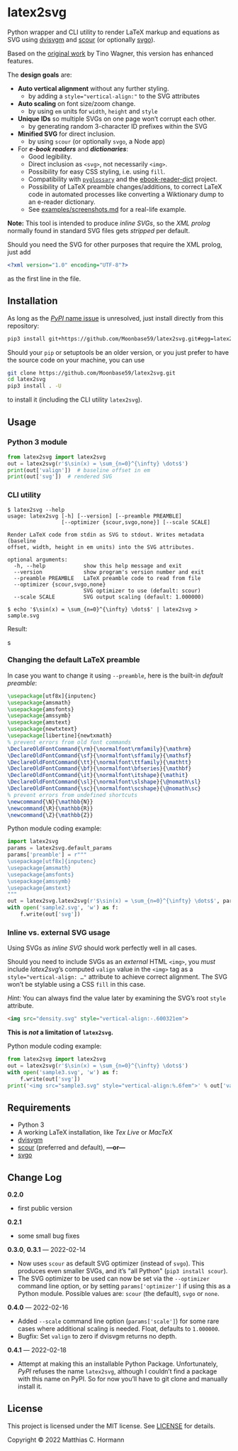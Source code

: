 # latex2svg

Python wrapper and CLI utility to render LaTeX markup and equations as SVG using
[dvisvgm](https://dvisvgm.de/) and [scour](https://github.com/scour-project/scour)
(or optionally [svgo](https://github.com/svg/svgo)).

Based on the [original work](https://github.com/tuxu/latex2svg) by Tino Wagner, this version has enhanced features.

The **design goals** are:

- **Auto vertical alignment** without any further styling.
  - by adding a `style="vertical-align:"` to the SVG attributes
- **Auto scaling** on font size/zoom change.
  - by using `em` units for `width`, `height` and `style`
- **Unique IDs** so multiple SVGs on one page won’t corrupt each other.
  - by generating random 3-character ID prefixes within the SVG
- **Minified SVG** for direct inclusion.
  - by using `scour` (or optionally `svgo`, a Node app)
- For **_e-book readers_** and **_dictionaries_**:
  - Good legibility.
  - Direct inclusion as `<svg>`, not necessarily `<img>`.
  - Possibility for easy CSS styling, i.e. using `fill`.
  - Compatibility with [`pyglossary`](https://github.com/ilius/pyglossary) and the [ebook-reader-dict](https://github.com/BoboTiG/ebook-reader-dict) project.
  - Possibility of LaTeX preamble changes/additions, to correct LaTeX code in automated processes like converting a Wiktionary dump to an e-reader dictionary.
  - See [examples/screenshots.md](examples/screenshots.md) for a real-life example.

**Note:** This tool is intended to produce _inline SVGs_, so the _XML prolog_
normally found in standard SVG files gets _stripped_ per default.

Should you need the SVG for other purposes that require the XML prolog, just add
```xml
<?xml version="1.0" encoding="UTF-8"?>
```
as the first line in the file.

## Installation

As long as the [_PyPI_ name issue](https://github.com/pypa/pypi-support/issues/1699)
is unresolved, just install directly from this repository:

```bash
pip3 install git+https://github.com/Moonbase59/latex2svg.git#egg=latex2svg
```

Should your `pip` or setuptools be an older version, or you just prefer to have
the source code on your machine, you can use

```bash
git clone https://github.com/Moonbase59/latex2svg.git
cd latex2svg
pip3 install . -U
```
to install it (including the CLI utility `latex2svg`).


## Usage

### Python 3 module

```python
from latex2svg import latex2svg
out = latex2svg(r'$\sin(x) = \sum_{n=0}^{\infty} \dots$')
print(out['valign'])  # baseline offset in em
print(out['svg'])  # rendered SVG
```

### CLI utility

```
$ latex2svg --help
usage: latex2svg [-h] [--version] [--preamble PREAMBLE]
                 [--optimizer {scour,svgo,none}] [--scale SCALE]

Render LaTeX code from stdin as SVG to stdout. Writes metadata (baseline
offset, width, height in em units) into the SVG attributes.

optional arguments:
  -h, --help            show this help message and exit
  --version             show program's version number and exit
  --preamble PREAMBLE   LaTeX preamble code to read from file
  --optimizer {scour,svgo,none}
                        SVG optimizer to use (default: scour)
  --scale SCALE         SVG output scaling (default: 1.000000)

$ echo '$\sin(x) = \sum_{n=0}^{\infty} \dots$' | latex2svg > sample.svg
```

Result:

<img src="https://cdn.rawgit.com/Moonbase59/latex2svg/master/sample.svg" style="height: 1.061594em; vertical-align: -0.313097em;" alt="sample formula" />

### Changing the default LaTeX preamble

In case you want to change it using `--preamble`, here is the built-in _default preamble_:

```latex
\usepackage[utf8x]{inputenc}
\usepackage{amsmath}
\usepackage{amsfonts}
\usepackage{amssymb}
\usepackage{amstext}
\usepackage{newtxtext}
\usepackage[libertine]{newtxmath}
% prevent errors from old font commands
\DeclareOldFontCommand{\rm}{\normalfont\rmfamily}{\mathrm}
\DeclareOldFontCommand{\sf}{\normalfont\sffamily}{\mathsf}
\DeclareOldFontCommand{\tt}{\normalfont\ttfamily}{\mathtt}
\DeclareOldFontCommand{\bf}{\normalfont\bfseries}{\mathbf}
\DeclareOldFontCommand{\it}{\normalfont\itshape}{\mathit}
\DeclareOldFontCommand{\sl}{\normalfont\slshape}{\@nomath\sl}
\DeclareOldFontCommand{\sc}{\normalfont\scshape}{\@nomath\sc}
% prevent errors from undefined shortcuts
\newcommand{\N}{\mathbb{N}}
\newcommand{\R}{\mathbb{R}}
\newcommand{\Z}{\mathbb{Z}}
```

Python module coding example:

```python
import latex2svg
params = latex2svg.default_params
params['preamble'] = r"""
\usepackage[utf8x]{inputenc}
\usepackage{amsmath}
\usepackage{amsfonts}
\usepackage{amssymb}
\usepackage{amstext}
"""
out = latex2svg.latex2svg(r'$\sin(x) = \sum_{n=0}^{\infty} \dots$', params)
with open('sample2.svg', 'w') as f:
    f.write(out['svg'])
```

### Inline vs. external SVG usage

Using SVGs as _inline SVG_ should work perfectly well in all cases.

Should you need to include SVGs as an _external_ HTML `<img>`, you _must_
include <i>latex2svg</i>’s computed <code>valign</code> value in the
<code>&lt;img&gt;</code> tag as a <code>style="vertical-align: …"</code>
attribute to achieve correct alignment.
The SVG won’t be stylable using a CSS <code>fill</code> in this case.

*Hint:* You can always find the value later by examining the SVG’s root `style`
attribute.

```html
<img src="density.svg" style="vertical-align:-.600321em">
```
**This is _not_ a limitation of `latex2svg`.**

Python module coding example:

```python
from latex2svg import latex2svg
out = latex2svg(r'$\sin(x) = \sum_{n=0}^{\infty} \dots$')
with open('sample3.svg', 'w') as f:
    f.write(out['svg'])
print('<img src="sample3.svg" style="vertical-align:%.6fem">' % out['valign'])
```

## Requirements

- Python 3
- A working LaTeX installation, like _Tex Live_ or _MacTeX_
- [dvisvgm](https://dvisvgm.de/)
- [scour](https://github.com/scour-project/scour) (preferred and default), **—or—**
- [svgo](https://github.com/svg/svgo)

## Change Log

**0.2.0**

- first public version

**0.2.1**

- some small bug fixes

**0.3.0**, **0.3.1** — 2022-02-14

- Now uses `scour` as default SVG optimizer (instead of `svgo`). This produces
  even smaller SVGs, and it’s "all Python" (`pip3 install scour`).
- The SVG optimizer to be used can now be set via the `--optimizer` command line
  option, or by setting `params['optimizer']` if using this as a Python module.
  Possible values are: `scour` (the default), `svgo` or `none`.

**0.4.0** — 2022-02-16

- Added `--scale` command line option (`params['scale']`) for some rare cases
  where additional scaling is needed. Float, defaults to `1.000000`.
- Bugfix: Set `valign` to zero if dvisvgm returns no depth.

**0.4.1** — 2022-02-18

- Attempt at making this an installable Python Package. Unfortunately, _PyPI_
  refuses the name `latex2svg`, although I couldn’t find a package with this name
  on PyPI. So for now you’ll have to git clone and manually install it.

## License

This project is licensed under the MIT license. See [LICENSE](LICENSE) for
details.

Copyright © 2022 Matthias C. Hormann

